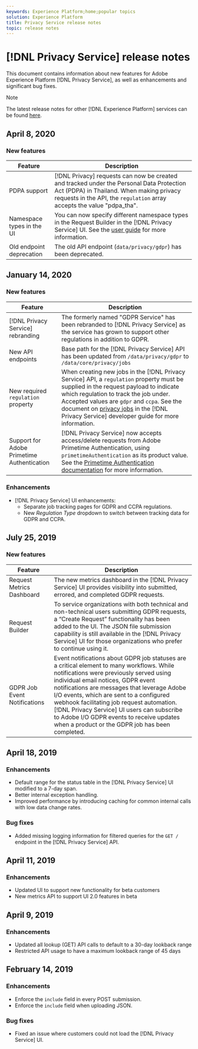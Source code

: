 ```yaml
---
keywords: Experience Platform;home;popular topics
solution: Experience Platform
title: Privacy Service release notes
topic: release notes
---
```


# [!DNL Privacy Service] release notes

This document contains information about new features for Adobe Experience Platform [!DNL Privacy Service], as well as enhancements and significant bug fixes.

>[!NOTE]
>
>The latest release notes for other [!DNL Experience Platform] services can be found [here](../release-notes/latest/latest.md).

## April 8, 2020

### New features

| Feature | Description |
| --- | --- |
| PDPA support | [!DNL Privacy] requests can now be created and tracked under the Personal Data Protection Act (PDPA) in Thailand. When making privacy requests in the API, the `regulation` array accepts the value "pdpa_tha". |
| Namespace types in the UI | You can now specify different namespace types in the Request Builder in the [!DNL Privacy Service] UI. See the [user guide](ui/user-guide.md) for more information. |
| Old endpoint deprecation | The old API endpoint (`data/privacy/gdpr`) has been deprecated. |

## January 14, 2020

### New features

| Feature | Description |
| --- | --- |
| [!DNL Privacy Service] rebranding | The formerly named "GDPR Service" has been rebranded to [!DNL Privacy Service] as the service has grown to support other regulations in addition to GDPR. |
| New API endpoints | Base path for the [!DNL Privacy Service] API has been updated from `/data/privacy/gdpr` to `/data/core/privacy/jobs` |
| New required `regulation` property | When creating new jobs in the [!DNL Privacy Service] API, a `regulation` property must be supplied in the request payload to indicate which regulation to track the job under. Accepted values are `gdpr` and `ccpa`. See the document on [privacy jobs](api/privacy-jobs.md) in the [!DNL Privacy Service] developer guide for more information. |
| Support for Adobe Primetime Authentication | [!DNL Privacy Service] now accepts access/delete requests from Adobe Primetime Authentication, using `primetimeAuthentication` as its product value. See the [Primetime Authentication documentation](http://tve.helpdocsonline.com/how-to-make-a-privacy-request) for more information. |

### Enhancements

* [!DNL Privacy Service] UI enhancements:
    * Separate job tracking pages for GDPR and CCPA regulations.
    * New *Regulation Type* dropdown to switch between tracking data for GDPR and CCPA.

## July 25, 2019

### New features

| Feature | Description |
| --- | --- |
| Request Metrics Dashboard | The new metrics dashboard in the [!DNL Privacy Service] UI provides visibility into submitted, errored, and completed GDPR requests.  |
| Request Builder | To service organizations with both technical and non-technical users submitting GDPR requests, a “Create Request” functionality has been added to the UI. The JSON file submission capability is still available in the [!DNL Privacy Service] UI for those organizations who prefer to continue using it. |
| GDPR Job Event Notifications | Event notifications about GDPR job statuses are a critical element to many workflows. While notifications were previously served using individual email notices, GDPR event notifications are messages that leverage Adobe I/O events, which are sent to a configured webhook facilitating job request automation. [!DNL Privacy Service] UI users can subscribe to Adobe I/O GDPR events to receive updates when a product or the GDPR job has been completed. |

## April 18, 2019

### Enhancements

* Default range for the status table in the [!DNL Privacy Service] UI modified to a 7-day span.
* Better internal exception handling.
* Improved performance by introducing caching for common internal calls with low data change rates.

### Bug fixes

* Added missing logging information for filtered queries for the `GET /` endpoint in the [!DNL Privacy Service] API.

## April 11, 2019

### Enhancements

* Updated UI to support new functionality for beta customers
* New metrics API to support UI 2.0 features in beta

## April 9, 2019

### Enhancements

* Updated all lookup (GET) API calls to default to a 30-day lookback range
* Restricted API usage to have a maximum lookback range of 45 days

## February 14, 2019

### Enhancements

* Enforce the `include` field in every POST submission.
* Enforce the `include` field when uploading JSON.

### Bug fixes

* Fixed an issue where customers could not load the [!DNL Privacy Service] UI.